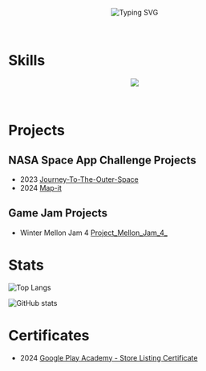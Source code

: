 <p align="center"><img src="https://readme-typing-svg.demolab.com?font=Fira+Code&weight=600&size=70&duration=3000&pause=1000&color=2C99F7C1&center=true&vCenter=true&width=900&height=100&lines=Hello+World;I'm+Super!" alt="Typing SVG" /></p>
<br>

# Skills

<p align="center">
    <img src="https://skillicons.dev/icons?i=js,html,css,nodejs,py,git,figma,firebase" />
</p>
<br>

# Projects

## NASA Space App Challenge Projects

* 2023 [Journey-To-The-Outer-Space](https://github.com/Super1115/Journey-To-The-Outer-Space)
* 2024 [Map-it](https://github.com/Super1115/Map-it)

## Game Jam Projects

* Winter Mellon Jam 4 [Project_Mellon_Jam_4_](https://github.com/Super1115/Project_Mellon_Jam_4_)

# Stats
![Top Langs](https://github-readme-stats.vercel.app/api/top-langs/?username=Super1115&layout=compact)

![GitHub stats](https://github-readme-stats.vercel.app/api?username=Super1115&show_icons=true&theme=transparentz&rank_icon=github)

# Certificates

* 2024 [Google Play Academy - Store Listing Certificate](./files/Google%20Play%20Academy%20-%20Store%20Listing%20Certificate.pdf)
